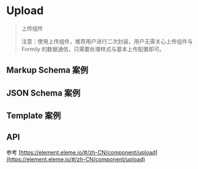 # Upload

> 上传组件
>
> 注意：使用上传组件，推荐用户进行二次封装，用户无需关心上传组件与 Formily 的数据通信，只需要处理样式与基本上传配置即可。

## Markup Schema 案例

<dumi-previewer demoPath="guide/upload/markup-schema" />

## JSON Schema 案例

<dumi-previewer demoPath="guide/upload/json-schema" />

## Template 案例

<dumi-previewer demoPath="guide/upload/template" />

## API

参考 [https://element.eleme.io/#/zh-CN/component/upload](https://element.eleme.io/#/zh-CN/component/upload)
